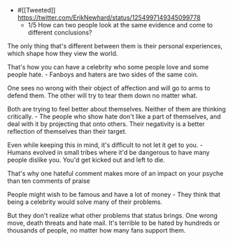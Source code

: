 - #[[Tweeted]] https://twitter.com/ErikNewhard/status/1254997149345099778
    - 1/5 How can two people look at the same evidence and come to different conclusions?

The only thing that's different between them is their personal experiences, which shape how they view the world.

That's how you can have a celebrity who some people love and some people hate.
    - Fanboys and haters are two sides of the same coin.

One sees no wrong with their object of affection and will go to arms to defend them. The other will try to tear them down no matter what.

Both are trying to feel better about themselves. Neither of them are thinking critically.
    - The people who show hate don't like a part of themselves, and deal with it by projecting that onto others. Their negativity is a better reflection of themselves than their target.

Even while keeping this in mind, it's difficult to not let it get to you.
    - Humans evolved in small tribes where it'd be dangerous to have many people dislike you. You'd get kicked out and left to die.

That's why one hateful comment makes more of an impact on your psyche than ten comments of praise

People might wish to be famous and have a lot of money
    - They think that being a celebrity would solve many of their problems.

But they don't realize what other problems that status brings. One wrong move, death threats and hate mail. It's terrible to be hated by hundreds or thousands of people, no matter how many fans support them.
